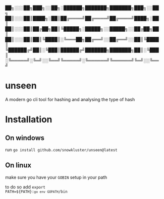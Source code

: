                                                          
██╗░░░██╗███╗░░██╗░██████╗███████╗███████╗███╗░░██╗      
██║░░░██║████╗░██║██╔════╝██╔════╝██╔════╝████╗░██║      
██║░░░██║██╔██╗██║╚█████╗░█████╗░░█████╗░░██╔██╗██║      
██║░░░██║██║╚████║░╚═══██╗██╔══╝░░██╔══╝░░██║╚████║      
╚██████╔╝██║░╚███║██████╔╝███████╗███████╗██║░╚███║      
░╚═════╝░╚═╝░░╚══╝╚═════╝░╚══════╝╚══════╝╚═╝░░╚══╝      
                                                         

# unseen
A modern go cli tool for hashing and analysing the type of hash 

# Installation 

## On windows

run `go install github.com/snowkluster/unseen@latest` 

## On linux

make sure you have your `GOBIN` setup in your path 

to do so add <code>export PATH=${PATH}:`go env GOPATH`/bin</code>